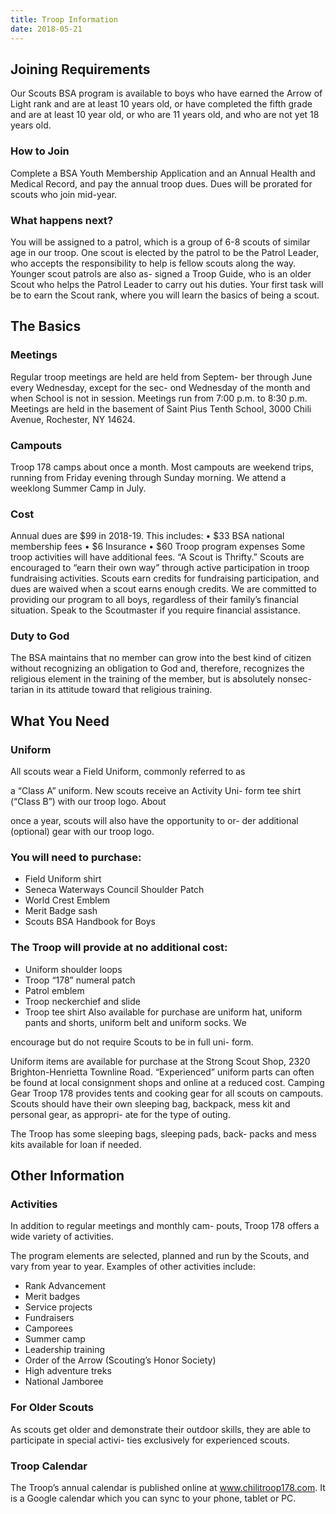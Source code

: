 ```yaml
---
title: Troop Information
date: 2018-05-21
---
```


## Joining Requirements
Our Scouts BSA program is available to boys who
have earned the Arrow of Light rank and are at least
10 years old, or have completed the fifth grade and
are at least 10 year old, or who are 11 years old, and
who are not yet 18 years old.

### How to Join
Complete a BSA Youth Membership Application
and an Annual Health and Medical Record, and pay
the annual troop dues. Dues will be prorated for
scouts who join mid-year.

### What happens next?
You will be assigned to a patrol, which is a group of
6-8 scouts of similar age in our troop. One scout is
elected by the patrol to be the Patrol Leader, who
accepts the responsibility to help is fellow scouts
along the way. Younger scout patrols are also as-
signed a Troop Guide, who is an older Scout who
helps the Patrol Leader to carry out his duties.
Your first task will be to earn the Scout rank, where
you will learn the basics of being a scout.


## The Basics

### Meetings

Regular troop meetings are held are held from Septem-
ber through June every Wednesday, except for the sec-
ond Wednesday of the month and when School is not in
session. Meetings run from 7:00 p.m. to 8:30 p.m.
Meetings are held in the basement of Saint Pius Tenth
School, 3000 Chili Avenue, Rochester, NY 14624.

### Campouts
Troop 178 camps about once a month. Most campouts
are weekend trips, running from Friday evening through
Sunday morning. We attend a weeklong Summer Camp
in July.

### Cost
Annual dues are $99 in 2018-19. This includes:
• $33 BSA national membership fees
• $6 Insurance
• $60 Troop program expenses
Some troop activities will have additional fees.
“A Scout is Thrifty.” Scouts are encouraged to “earn
their own way” through active participation in troop
fundraising activities. Scouts earn credits for fundraising
participation, and dues are waived when a scout earns
enough credits.
We are committed to providing our program to all boys,
regardless of their family’s financial situation. Speak to
the Scoutmaster if you require financial assistance.

### Duty to God
The BSA maintains that no member can grow into the
best kind of citizen without recognizing an obligation to
God and, therefore, recognizes the religious element in
the training of the member, but is absolutely nonsec-
tarian in its attitude toward that religious training.




## What You Need

### Uniform
All scouts wear a Field Uniform, commonly referred to as

a “Class A” uniform. New scouts receive an Activity Uni-
form tee shirt (“Class B”) with our troop logo. About

once a year, scouts will also have the opportunity to or-
der additional (optional) gear with our troop logo.

### You will need to purchase:
- Field Uniform shirt
- Seneca Waterways Council Shoulder Patch
- World Crest Emblem
- Merit Badge sash
- Scouts BSA Handbook for Boys

### The Troop will provide at no additional cost:
- Uniform shoulder loops
- Troop “178” numeral patch
- Patrol emblem
- Troop neckerchief and slide
- Troop tee shirt
Also available for purchase are uniform hat, uniform
pants and shorts, uniform belt and uniform socks. We

encourage but do not require Scouts to be in full uni-
form.

Uniform items are available for purchase at the Strong
Scout Shop, 2320 Brighton-Henrietta Townline Road.
“Experienced” uniform parts can often be found at local
consignment shops and online at a reduced cost.
Camping Gear
Troop 178 provides tents and cooking gear for all scouts
on campouts. Scouts should have their own sleeping
bag, backpack, mess kit and personal gear, as appropri-
ate for the type of outing.

The Troop has some sleeping bags, sleeping pads, back-
packs and mess kits available for loan if needed.


## Other Information

### Activities

In addition to regular meetings and monthly cam-
pouts, Troop 178 offers a wide variety of activities.

The program elements are selected, planned and
run by the Scouts, and vary from year to year.
Examples of other activities include:
- Rank Advancement
-  Merit badges
-  Service projects
- Fundraisers
-  Camporees
-  Summer camp
-  Leadership training
- Order of the Arrow (Scouting’s Honor Society)
-  High adventure treks
-  National Jamboree

### For Older Scouts
As scouts get older and demonstrate their outdoor
skills, they are able to participate in special activi-
ties exclusively for experienced scouts.

### Troop Calendar
The Troop’s annual calendar is published online at
www.chilitroop178.com. It is a Google calendar
which you can sync to your phone, tablet or PC.